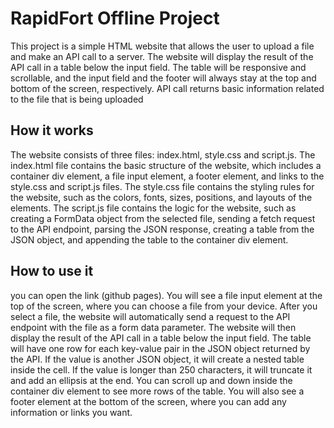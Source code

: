<h1>RapidFort Offline Project</h1>

This project is a simple HTML website that allows the user to upload a file and make an API call to a server. The website will display the result of the API call in a table below the input field. The table will be responsive and scrollable, and the input field and the footer will always stay at the top and bottom of the screen, respectively.
API call returns basic information related to the file that is being uploaded

<h2>How it works</h2>
The website consists of three files: index.html, style.css and script.js. The index.html file contains the basic structure of the website, which includes a container div element, a file input element, a footer element, and links to the style.css and script.js files. The style.css file contains the styling rules for the website, such as the colors, fonts, sizes, positions, and layouts of the elements. The script.js file contains the logic for the website, such as creating a FormData object from the selected file, sending a fetch request to the API endpoint, parsing the JSON response, creating a table from the JSON object, and appending the table to the container div element.

<h2>How to use it</h2>

you can open the link (github pages). You will see a file input element at the top of the screen, where you can choose a file from your device. After you select a file, the website will automatically send a request to the API endpoint with the file as a form data parameter. The website will then display the result of the API call in a table below the input field. The table will have one row for each key-value pair in the JSON object returned by the API. If the value is another JSON object, it will create a nested table inside the cell. If the value is longer than 250 characters, it will truncate it and add an ellipsis at the end. You can scroll up and down inside the container div element to see more rows of the table. You will also see a footer element at the bottom of the screen, where you can add any information or links you want.
